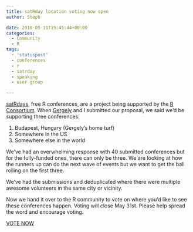 ```yaml
---
title: satRday location voting now open
author: Steph

date: 2016-05-11T15:45:44+00:00
categories:
  - Community
  - R
tags:
  - 'statuspost'
  - conferences
  - r
  - satrday
  - speaking
  - user group

---
```

[satRdays][1], free R conferences, are a project being supported by the [R Consortium][2]. When [Gergely][3] and I submitted our proposal, we said we&#8217;d be supporting three conferences:

  1. Budapest, Hungary (Gergely&#8217;s home turf)
  2. Somewhere in the US
  3. Somewhere else in the world

We&#8217;ve had an overwhelming response with 40 submitted conferences but for the fully-funded ones, there can only be three. We are looking at how the runners up can do the next wave of events but we want to get the ball rolling on the first three.

We&#8217;ve had the submissions and deduplicated where there were multiple awesome volunteers in the same city or vicinity.

Now we hand it over to the R community to vote on where you&#8217;d like to see these conferences happen. Voting will close May 31st. Please help spread the word and encourage voting.

[VOTE NOW][4]

 [1]: http://planning.satrdays.org/
 [2]: https://www.r-consortium.org/
 [3]: http://blog.rapporter.net/
 [4]: http://app.doopoll.co/poll/ZznsEGPnmbFafim2c